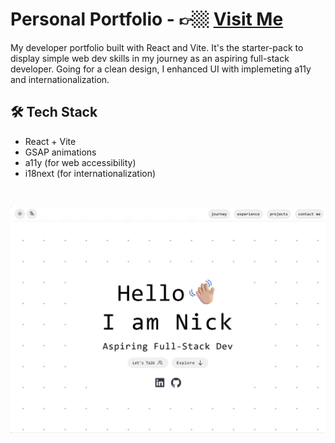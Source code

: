 # Personal Portfolio - 👉🏼 [Visit Me](https://nickcodes.netlify.app)

My developer portfolio built with React and Vite. It's the starter-pack to display simple web dev skills in my journey as an aspiring full-stack developer. Going for a clean design, I enhanced UI with implemeting a11y and internationalization.

## 🛠️ Tech Stack
- React + Vite
- GSAP animations
- a11y (for web accessibility)
- i18next (for internationalization)

<br>
<p align="center">
  <img src="/src/assets/portfolio-preview.png" alt="Nick's Portfolio Homepage" width="1000"/>
</p>
